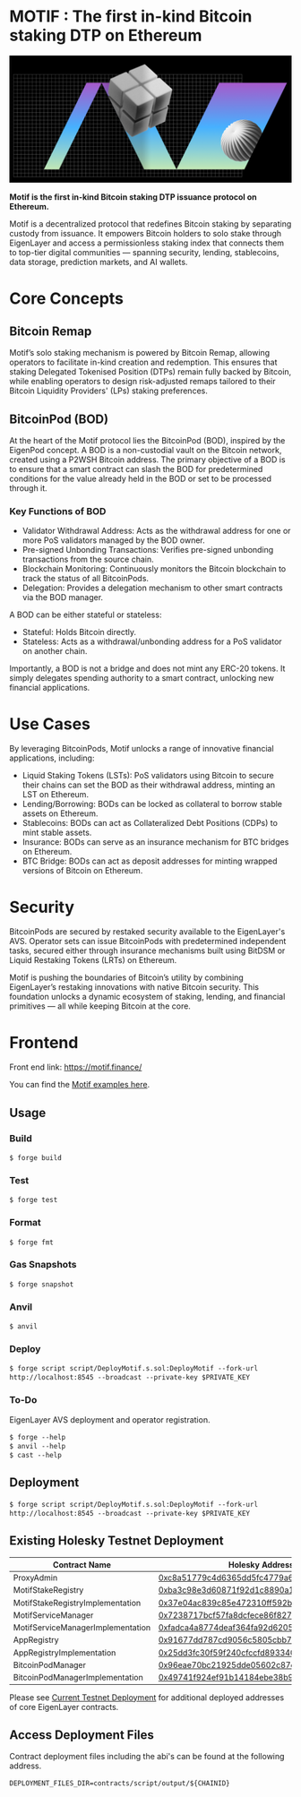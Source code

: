 # MOTIF : The first in-kind Bitcoin staking DTP on Ethereum

![Motif Cover](../../assets/og_image.png)

**Motif is the first in-kind Bitcoin staking DTP issuance protocol on Ethereum.**


Motif is a decentralized protocol that redefines Bitcoin staking by separating custody from issuance. It empowers Bitcoin holders to solo stake through EigenLayer and access a permissionless staking index that connects them to top-tier digital communities — spanning security, lending, stablecoins, data storage, prediction markets, and AI wallets.

# Core Concepts

## Bitcoin Remap

Motif’s solo staking mechanism is powered by Bitcoin Remap, allowing operators to facilitate in-kind creation and redemption. This ensures that staking Delegated Tokenised Position (DTPs) remain fully backed by Bitcoin, while enabling operators to design risk-adjusted remaps tailored to their Bitcoin Liquidity Providers' (LPs) staking preferences.

## BitcoinPod (BOD)

At the heart of the Motif protocol lies the BitcoinPod (BOD), inspired by the EigenPod concept. A BOD is a non-custodial vault on the Bitcoin network, created using a P2WSH Bitcoin address. The primary objective of a BOD is to ensure that a smart contract can slash the BOD for predetermined conditions for the value already held in the BOD or set to be processed through it.

### Key Functions of BOD

- Validator Withdrawal Address: Acts as the withdrawal address for one or more PoS validators managed by the BOD owner.
- Pre-signed Unbonding Transactions: Verifies pre-signed unbonding transactions from the source chain.
- Blockchain Monitoring: Continuously monitors the Bitcoin blockchain to track the status of all BitcoinPods.
- Delegation: Provides a delegation mechanism to other smart contracts via the BOD manager.

A BOD can be either stateful or stateless:

- Stateful: Holds Bitcoin directly.
- Stateless: Acts as a withdrawal/unbonding address for a PoS validator on another chain.

Importantly, a BOD is not a bridge and does not mint any ERC-20 tokens. It simply delegates spending authority to a smart contract, unlocking new financial applications.

# Use Cases

By leveraging BitcoinPods, Motif unlocks a range of innovative financial applications, including:

- Liquid Staking Tokens (LSTs): PoS validators using Bitcoin to secure their chains can set the BOD as their withdrawal address, minting an LST on Ethereum.
- Lending/Borrowing: BODs can be locked as collateral to borrow stable assets on Ethereum.
- Stablecoins: BODs can act as Collateralized Debt Positions (CDPs) to mint stable assets.
- Insurance: BODs can serve as an insurance mechanism for BTC bridges on Ethereum.
- BTC Bridge: BODs can act as deposit addresses for minting wrapped versions of Bitcoin on Ethereum.

# Security

BitcoinPods are secured by restaked security available to the EigenLayer's AVS. Operator sets can issue BitcoinPods with predetermined independent tasks, secured either through insurance mechanisms built using BitDSM or Liquid Restaking Tokens (LRTs) on Ethereum.

Motif is pushing the boundaries of Bitcoin’s utility by combining EigenLayer’s restaking innovations with native Bitcoin security. This foundation unlocks a dynamic ecosystem of staking, lending, and financial primitives — all while keeping Bitcoin at the core.

# Frontend

Front end link: https://motif.finance/

You can find the [Motif examples here](https://github.com/Motif-Protocol/motif-examples).

## Usage

### Build

```shell
$ forge build
```

### Test

```shell
$ forge test
```

### Format

```shell
$ forge fmt
```

### Gas Snapshots

```shell
$ forge snapshot
```

### Anvil

```shell
$ anvil
```

### Deploy

```shell
$ forge script script/DeployMotif.s.sol:DeployMotif --fork-url http://localhost:8545 --broadcast --private-key $PRIVATE_KEY
```

### To-Do

EigenLayer AVS deployment and operator registration.

```shell
$ forge --help
$ anvil --help
$ cast --help
``` 

## Deployment

```shell
$ forge script script/DeployMotif.s.sol:DeployMotif --fork-url http://localhost:8545 --broadcast --private-key $PRIVATE_KEY
```

## Existing Holesky Testnet Deployment

| Contract Name                      | Holesky Address                                                                                                               |
| ---------------------------------- | ----------------------------------------------------------------------------------------------------------------------------- |
| ProxyAdmin                         | [0xc8a51779c4d6365dd5fc4779a6518fc1598d1654](https://holesky.etherscan.io/address/0xc8a51779c4d6365dd5fc4779a6518fc1598d1654) |
| MotifStakeRegistry                 | [0xba3c98e3d60871f92d1c8890a13207fe46534641](https://holesky.etherscan.io/address/0xba3c98e3d60871f92d1c8890a13207fe46534641) |
| MotifStakeRegistryImplementation   | [0x37e04ac839c85e472310ff592b83e3f15e9920ec](https://holesky.etherscan.io/address/0x37e04ac839c85e472310ff592b83e3f15e9920ec) |
| MotifServiceManager                | [0x7238717bcf57fa8dcfece86f827e05a1ad4bf6b1](https://holesky.etherscan.io/address/0x7238717bcf57fa8dcfece86f827e05a1ad4bf6b1) |
| MotifServiceManagerImplementation  | [0xfadca4a8774deaf364fa92d62054430ff76b3e97](https://holesky.etherscan.io/address/0xfadca4a8774deaf364fa92d62054430ff76b3e97) |
| AppRegistry                        | [0x91677dd787cd9056c5805cbb74e271fd83d88e61](https://holesky.etherscan.io/address/0x91677dd787cd9056c5805cbb74e271fd83d88e61) |
| AppRegistryImplementation          | [0x25dd3fc30f59f240cfccfd893340f9cb9e365d75](https://holesky.etherscan.io/address/0x25dd3fc30f59f240cfccfd893340f9cb9e365d75) |
| BitcoinPodManager                  | [0x96eae70bc21925dde05602c87c4483579205b1f6](https://holesky.etherscan.io/address/0x96eae70bc21925dde05602c87c4483579205b1f6) |
| BitcoinPodManagerImplementation    | [0x49741f924ef91b14184ebe38b952f3ddf09008be](https://holesky.etherscan.io/address/0x49741f924ef91b14184ebe38b952f3ddf09008be) |

Please see [Current Testnet Deployment](https://github.com/Layr-Labs/eigenlayer-contracts?tab=readme-ov-file#current-testnet-deployment) for additional deployed addresses of core EigenLayer contracts.

## Access Deployment Files

Contract deployment files including the abi's can be found at the following address.

```
DEPLOYMENT_FILES_DIR=contracts/script/output/${CHAINID}
```

